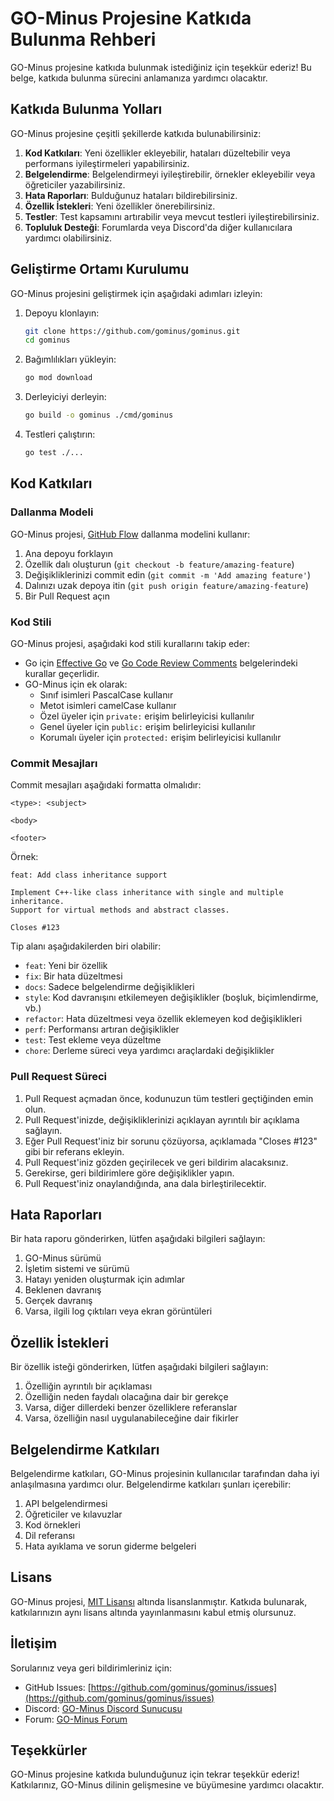 # GO-Minus Projesine Katkıda Bulunma Rehberi

GO-Minus projesine katkıda bulunmak istediğiniz için teşekkür ederiz! Bu belge, katkıda bulunma sürecini anlamanıza yardımcı olacaktır.

## Katkıda Bulunma Yolları

GO-Minus projesine çeşitli şekillerde katkıda bulunabilirsiniz:

1. **Kod Katkıları**: Yeni özellikler ekleyebilir, hataları düzeltebilir veya performans iyileştirmeleri yapabilirsiniz.
2. **Belgelendirme**: Belgelendirmeyi iyileştirebilir, örnekler ekleyebilir veya öğreticiler yazabilirsiniz.
3. **Hata Raporları**: Bulduğunuz hataları bildirebilirsiniz.
4. **Özellik İstekleri**: Yeni özellikler önerebilirsiniz.
5. **Testler**: Test kapsamını artırabilir veya mevcut testleri iyileştirebilirsiniz.
6. **Topluluk Desteği**: Forumlarda veya Discord'da diğer kullanıcılara yardımcı olabilirsiniz.

## Geliştirme Ortamı Kurulumu

GO-Minus projesini geliştirmek için aşağıdaki adımları izleyin:

1. Depoyu klonlayın:
   ```bash
   git clone https://github.com/gominus/gominus.git
   cd gominus
   ```

2. Bağımlılıkları yükleyin:
   ```bash
   go mod download
   ```

3. Derleyiciyi derleyin:
   ```bash
   go build -o gominus ./cmd/gominus
   ```

4. Testleri çalıştırın:
   ```bash
   go test ./...
   ```

## Kod Katkıları

### Dallanma Modeli

GO-Minus projesi, [GitHub Flow](https://guides.github.com/introduction/flow/) dallanma modelini kullanır:

1. Ana depoyu forklayın
2. Özellik dalı oluşturun (`git checkout -b feature/amazing-feature`)
3. Değişikliklerinizi commit edin (`git commit -m 'Add amazing feature'`)
4. Dalınızı uzak depoya itin (`git push origin feature/amazing-feature`)
5. Bir Pull Request açın

### Kod Stili

GO-Minus projesi, aşağıdaki kod stili kurallarını takip eder:

- Go için [Effective Go](https://golang.org/doc/effective_go.html) ve [Go Code Review Comments](https://github.com/golang/go/wiki/CodeReviewComments) belgelerindeki kurallar geçerlidir.
- GO-Minus için ek olarak:
  - Sınıf isimleri PascalCase kullanır
  - Metot isimleri camelCase kullanır
  - Özel üyeler için `private:` erişim belirleyicisi kullanılır
  - Genel üyeler için `public:` erişim belirleyicisi kullanılır
  - Korumalı üyeler için `protected:` erişim belirleyicisi kullanılır

### Commit Mesajları

Commit mesajları aşağıdaki formatta olmalıdır:

```
<type>: <subject>

<body>

<footer>
```

Örnek:

```
feat: Add class inheritance support

Implement C++-like class inheritance with single and multiple inheritance.
Support for virtual methods and abstract classes.

Closes #123
```

Tip alanı aşağıdakilerden biri olabilir:
- `feat`: Yeni bir özellik
- `fix`: Bir hata düzeltmesi
- `docs`: Sadece belgelendirme değişiklikleri
- `style`: Kod davranışını etkilemeyen değişiklikler (boşluk, biçimlendirme, vb.)
- `refactor`: Hata düzeltmesi veya özellik eklemeyen kod değişiklikleri
- `perf`: Performansı artıran değişiklikler
- `test`: Test ekleme veya düzeltme
- `chore`: Derleme süreci veya yardımcı araçlardaki değişiklikler

### Pull Request Süreci

1. Pull Request açmadan önce, kodunuzun tüm testleri geçtiğinden emin olun.
2. Pull Request'inizde, değişikliklerinizi açıklayan ayrıntılı bir açıklama sağlayın.
3. Eğer Pull Request'iniz bir sorunu çözüyorsa, açıklamada "Closes #123" gibi bir referans ekleyin.
4. Pull Request'iniz gözden geçirilecek ve geri bildirim alacaksınız.
5. Gerekirse, geri bildirimlere göre değişiklikler yapın.
6. Pull Request'iniz onaylandığında, ana dala birleştirilecektir.

## Hata Raporları

Bir hata raporu gönderirken, lütfen aşağıdaki bilgileri sağlayın:

1. GO-Minus sürümü
2. İşletim sistemi ve sürümü
3. Hatayı yeniden oluşturmak için adımlar
4. Beklenen davranış
5. Gerçek davranış
6. Varsa, ilgili log çıktıları veya ekran görüntüleri

## Özellik İstekleri

Bir özellik isteği gönderirken, lütfen aşağıdaki bilgileri sağlayın:

1. Özelliğin ayrıntılı bir açıklaması
2. Özelliğin neden faydalı olacağına dair bir gerekçe
3. Varsa, diğer dillerdeki benzer özelliklere referanslar
4. Varsa, özelliğin nasıl uygulanabileceğine dair fikirler

## Belgelendirme Katkıları

Belgelendirme katkıları, GO-Minus projesinin kullanıcılar tarafından daha iyi anlaşılmasına yardımcı olur. Belgelendirme katkıları şunları içerebilir:

1. API belgelendirmesi
2. Öğreticiler ve kılavuzlar
3. Kod örnekleri
4. Dil referansı
5. Hata ayıklama ve sorun giderme belgeleri

## Lisans

GO-Minus projesi, [MIT Lisansı](LICENSE) altında lisanslanmıştır. Katkıda bulunarak, katkılarınızın aynı lisans altında yayınlanmasını kabul etmiş olursunuz.

## İletişim

Sorularınız veya geri bildirimleriniz için:

- GitHub Issues: [https://github.com/gominus/gominus/issues](https://github.com/gominus/gominus/issues)
- Discord: [GO-Minus Discord Sunucusu](https://discord.gg/gominus)
- Forum: [GO-Minus Forum](https://forum.gominus.org)

## Teşekkürler

GO-Minus projesine katkıda bulunduğunuz için tekrar teşekkür ederiz! Katkılarınız, GO-Minus dilinin gelişmesine ve büyümesine yardımcı olacaktır.